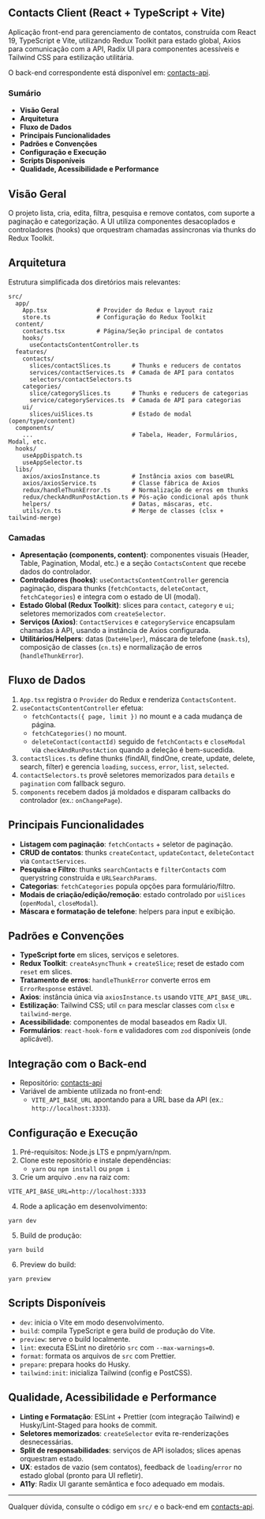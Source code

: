 ## Contacts Client (React + TypeScript + Vite)

Aplicação front-end para gerenciamento de contatos, construída com React 19, TypeScript e Vite, utilizando Redux Toolkit para estado global, Axios para comunicação com a API, Radix UI para componentes acessíveis e Tailwind CSS para estilização utilitária.

O back-end correspondente está disponível em: [contacts-api](https://github.com/dfsilvadev/contacts-api).

### Sumário
- **Visão Geral**
- **Arquitetura**
- **Fluxo de Dados**
- **Principais Funcionalidades**
- **Padrões e Convenções**
- **Configuração e Execução**
- **Scripts Disponíveis**
- **Qualidade, Acessibilidade e Performance**

## Visão Geral
O projeto lista, cria, edita, filtra, pesquisa e remove contatos, com suporte a paginação e categorização. A UI utiliza componentes desacoplados e controladores (hooks) que orquestram chamadas assíncronas via thunks do Redux Toolkit.

## Arquitetura
Estrutura simplificada dos diretórios mais relevantes:

```
src/
  app/
    App.tsx              # Provider do Redux e layout raiz
    store.ts             # Configuração do Redux Toolkit
  content/
    contacts.tsx         # Página/Seção principal de contatos
    hooks/
      useContactsContentController.ts
  features/
    contacts/
      slices/contactSlices.ts      # Thunks e reducers de contatos
      services/contactServices.ts  # Camada de API para contatos
      selectors/contactSelectors.ts
    categories/
      slice/categorySlices.ts      # Thunks e reducers de categorias
      service/categoryServices.ts  # Camada de API para categorias
    ui/
      slices/uiSlices.ts           # Estado de modal (open/type/content)
  components/
    ...                            # Tabela, Header, Formulários, Modal, etc.
  hooks/
    useAppDispatch.ts
    useAppSelector.ts
  libs/
    axios/axiosInstance.ts         # Instância axios com baseURL
    axios/axiosService.ts          # Classe fábrica de Axios
    redux/handleThunkError.ts      # Normalização de erros em thunks
    redux/checkAndRunPostAction.ts # Pós-ação condicional após thunk
    helpers/                       # Datas, máscaras, etc.
    utils/cn.ts                    # Merge de classes (clsx + tailwind-merge)
```

### Camadas
- **Apresentação (components, content)**: componentes visuais (Header, Table, Pagination, Modal, etc.) e a seção `ContactsContent` que recebe dados do controlador.
- **Controladores (hooks)**: `useContactsContentController` gerencia paginação, dispara thunks (`fetchContacts`, `deleteContact`, `fetchCategories`) e integra com o estado de UI (modal).
- **Estado Global (Redux Toolkit)**: slices para `contact`, `category` e `ui`; seletores memorizados com `createSelector`.
- **Serviços (Axios)**: `ContactServices` e `categoryService` encapsulam chamadas à API, usando a instância de Axios configurada.
- **Utilitários/Helpers**: datas (`DateHelper`), máscara de telefone (`mask.ts`), composição de classes (`cn.ts`) e normalização de erros (`handleThunkError`).

## Fluxo de Dados
1. `App.tsx` registra o `Provider` do Redux e renderiza `ContactsContent`.
2. `useContactsContentController` efetua:
   - `fetchContacts({ page, limit })` no mount e a cada mudança de página.
   - `fetchCategories()` no mount.
   - `deleteContact(contactId)` seguido de `fetchContacts` e `closeModal` via `checkAndRunPostAction` quando a deleção é bem-sucedida.
3. `contactSlices.ts` define thunks (findAll, findOne, create, update, delete, search, filter) e gerencia `loading`, `success`, `error`, `list`, `selected`.
4. `contactSelectors.ts` provê seletores memorizados para `details` e `pagination` com fallback seguro.
5. `components` recebem dados já moldados e disparam callbacks do controlador (ex.: `onChangePage`).

## Principais Funcionalidades
- **Listagem com paginação**: `fetchContacts` + seletor de paginação.
- **CRUD de contatos**: thunks `createContact`, `updateContact`, `deleteContact` via `ContactServices`.
- **Pesquisa e Filtro**: thunks `searchContacts` e `filterContacts` com querystring construída e `URLSearchParams`.
- **Categorias**: `fetchCategories` popula opções para formulário/filtro.
- **Modais de criação/edição/remoção**: estado controlado por `uiSlices` (`openModal`, `closeModal`).
- **Máscara e formatação de telefone**: helpers para input e exibição.

## Padrões e Convenções
- **TypeScript forte** em slices, serviços e seletores.
- **Redux Toolkit**: `createAsyncThunk` + `createSlice`; reset de estado com `reset` em slices.
- **Tratamento de erros**: `handleThunkError` converte erros em `ErrorResponse` estável.
- **Axios**: instância única via `axiosInstance.ts` usando `VITE_API_BASE_URL`.
- **Estilização**: Tailwind CSS; util `cn` para mesclar classes com `clsx` e `tailwind-merge`.
- **Acessibilidade**: componentes de modal baseados em Radix UI.
- **Formulários**: `react-hook-form` e validadores com `zod` disponíveis (onde aplicável).

## Integração com o Back-end
- Repositório: [contacts-api](https://github.com/dfsilvadev/contacts-api)
- Variável de ambiente utilizada no front-end:
  - `VITE_API_BASE_URL` apontando para a URL base da API (ex.: `http://localhost:3333`).

## Configuração e Execução
1. Pré-requisitos: Node.js LTS e pnpm/yarn/npm.
2. Clone este repositório e instale dependências:
   - `yarn` ou `npm install` ou `pnpm i`
3. Crie um arquivo `.env` na raiz com:
```
VITE_API_BASE_URL=http://localhost:3333
```
4. Rode a aplicação em desenvolvimento:
```
yarn dev
```
5. Build de produção:
```
yarn build
```
6. Preview do build:
```
yarn preview
```

## Scripts Disponíveis
- `dev`: inicia o Vite em modo desenvolvimento.
- `build`: compila TypeScript e gera build de produção do Vite.
- `preview`: serve o build localmente.
- `lint`: executa ESLint no diretório `src` com `--max-warnings=0`.
- `format`: formata os arquivos de `src` com Prettier.
- `prepare`: prepara hooks do Husky.
- `tailwind:init`: inicializa Tailwind (config e PostCSS).

## Qualidade, Acessibilidade e Performance
- **Linting e Formatação**: ESLint + Prettier (com integração Tailwind) e Husky/Lint-Staged para hooks de commit.
- **Seletores memorizados**: `createSelector` evita re-renderizações desnecessárias.
- **Split de responsabilidades**: serviços de API isolados; slices apenas orquestram estado.
- **UX**: estados de vazio (sem contatos), feedback de `loading`/`error` no estado global (pronto para UI refletir).
- **A11y**: Radix UI garante semântica e foco adequado em modais.

---

Qualquer dúvida, consulte o código em `src/` e o back-end em [contacts-api](https://github.com/dfsilvadev/contacts-api).
